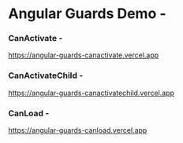 # Angular Guards Demo -

### CanActivate -

https://angular-guards-canactivate.vercel.app

### CanActivateChild -

https://angular-guards-canactivatechild.vercel.app

### CanLoad -

https://angular-guards-canload.vercel.app
